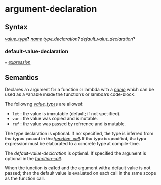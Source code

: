 # argument-declaration

## Syntax

[_value_type_](value_type.md)__?__ [_name_](name.md) _type_declaration_**?** _default_value_declaration_**?**

### default-value-declaration

`=` [_expression_](expression.md)


## Semantics
Declares an argument for a function or lambda with a [_name_](name.md)
which can be used as a variable inside the function's or lambda's code-block.

The following [_value_type_](value_type.md)s are allowed:
 - `let` : the value is immutable (default; if not specified).
 - `var` : the value was copied and is mutable.
 - `ref` : the value was passed by reference and is mutable.

The type declaration is optional. If not specified, the type is inferred from
the types passed in the [_function-call_](function_call.md). If the type is
specified, the type-expression must be elaborated to a concrete type at
compile-time.

The _default-value-declaration_ is optional. If specified the argument is
optional in the [_function-call_](function_call.md).

When the function is called and the argument with a default value is not passed;
then the default value is evaluated on each call in the same scope as the function call.

